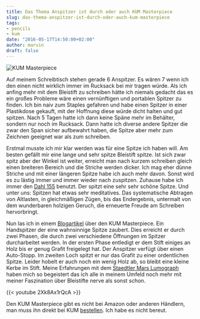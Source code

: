 ```yaml
---
title: Das Thema Anspitzer ist durch oder auch KUM Masterpiece
slug: das-thema-anspitzer-ist-durch-oder-auch-kum-masterpiece
tags:
- pencils
- kum
date: "2016-05-17T14:50:00+02:00"
author: marvin
draft: false
---
```

![KUM Masterpiece](/images/kummasterpiece.jpg)

Auf meinem Schreibtisch stehen gerade 6 Anspitzer. Es wären 7 wenn ich den einen nicht wirklich immer im Rucksack bei mir tragen würde. Als ich anfing mehr mit dem Bleistift zu schreiben hätte ich niemals gedacht das es ein großes Probleme wäre einen vernünftigen und portablen Spitzer zu finden. Ich bin naiv zum Staples gefahren und habe einen Spitzer in einer Plastikdose gekauft, mit der Hoffnung diese würde dicht halten und gut spitzen. Nach 5 Tagen hatte ich dann keine Späne mehr im Behälter, sondern nur noch im Rucksack. Dann hatte ich diverse andere Spitzer die zwar den Span sicher aufbewahrt haben, die Spitze aber mehr zum Zeichnen geeignet war als zum schreiben.

Erstmal musste ich mir klar werden was für eine Spitze ich haben will. Am besten gefällt mir eine lange und sehr spitze Bleistift spitze. Ist sich zwar spitz aber der Winkel ist weiter, erreicht man nach kurzem schreiben gleich einen breiteren Bereich und die Striche werden dicker. Ich mag eher dünne Striche und mit einer längeren Spitze habe ich auch mehr davon. Sonst wird es zu lästig immer und immer wieder nach zuspitzen. Zuhause habe ich immer den [Dahl 155](http://www.amazon.de/Dahle-00155-20094-Bleistiftspitzmaschine-Stiftdurchmesser-grau/dp/B001IVHRRY) benutzt. Der spitzt eine sehr sehr schöne Spitze. Und unter uns: Spitzen hat etwas sehr meditatives. Das systematische Abtragen von Altlasten, in gleichmäßigen Zügen, bis das Endergebnis, untermalt von dem wunderbaren holzigen Geruch, die erneuerte Freude am Schreiben hervorbringt.

Nun las ich in einem [Blogartikel](http://www.lexikaliker.de/2015/03/kum-masterpiece/) über den KUM Masterpiece. Ein Handspitzer der eine wahnsinnige Spitze zaubert. Dies erreicht er durch zwei Phasen, die durch zwei verschiedene Öffnungen im Spitzer durcharbeitet werden. In der ersten Phase entledigt er dem Stift einiges an Holz bis er genug Grafit freigelegt hat. Der Anspitzer verfügt über einen Auto-Stopp. Im zweiten Loch spitzt er nur das Grafit zu einer ordentlichen Spitze. Leider hobelt er auch noch ein wenig Holz ab, so bleibt eine kleine Kerbe im Stift. Meine Erfahrungen mit dem [Staedtler Mars Lumograph](http://www.staedtler.de/de/produkte/bleistifte-zubehoer/bleistifte/mars-lumograph-100-bleistift-in-bester-qualitaet/) haben mich so begeistert das ich alle in meinem Umfeld noch mehr mit meiner Faszination über Bleistifte nerve als sonst schon.

{{< youtube 2Xk8Ax1rQcA >}}

Den KUM Masterpiece gibt es nicht bei Amazon oder anderen Händlern, man muss ihn direkt bei KUM [bestellen](http://www.kum.net/index.php/masterpiece/). Ich habe es nicht bereut.